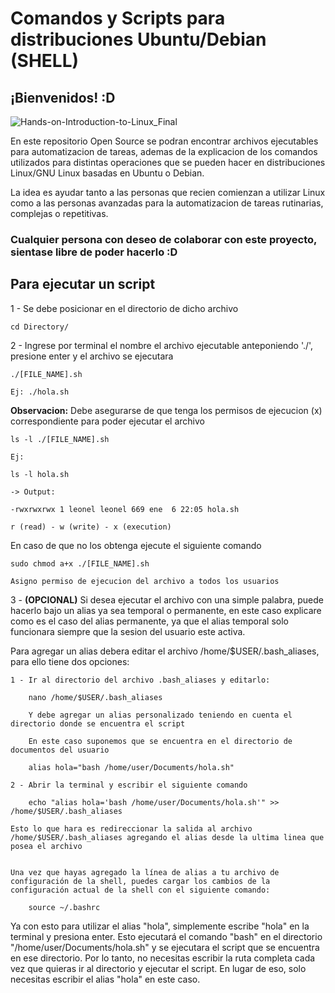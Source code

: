 # Comandos y Scripts para distribuciones Ubuntu/Debian (SHELL)

## ¡Bienvenidos! :D

![Hands-on-Introduction-to-Linux_Final](https://user-images.githubusercontent.com/48606307/212501298-04f89397-760b-435f-b533-ce23b1d54967.png)


En este repositorio Open Source se podran encontrar archivos ejecutables para automatizacion de tareas, ademas de la
explicacion de los comandos utilizados para distintas operaciones que se pueden hacer en distribuciones 
Linux/GNU Linux basadas en Ubuntu o Debian.

La idea es ayudar tanto a las personas que recien comienzan a utilizar Linux como a las personas avanzadas para la automatizacion de tareas rutinarias,
complejas o repetitivas.

### Cualquier persona con deseo de colaborar con este proyecto, sientase libre de poder hacerlo :D










## Para ejecutar un script

1 - Se debe posicionar en el directorio de dicho archivo

    cd Directory/
  
2 - Ingrese por terminal el nombre el archivo ejecutable anteponiendo './', presione enter y el archivo se ejecutara

    ./[FILE_NAME].sh
  
    Ej: ./hola.sh

**Observacion:** Debe asegurarse de que tenga los permisos de ejecucion (x) correspondiente para poder ejecutar el archivo
    
    ls -l ./[FILE_NAME].sh
    
    Ej:
    
    ls -l hola.sh
    
    -> Output:
    
    -rwxrwxrwx 1 leonel leonel 669 ene  6 22:05 hola.sh
    
    r (read) - w (write) - x (execution)
En caso de que no los obtenga ejecute el siguiente comando
    
    sudo chmod a+x ./[FILE_NAME].sh
    
    Asigno permiso de ejecucion del archivo a todos los usuarios 
    
    
    
3 - **(OPCIONAL)** Si desea ejecutar el archivo con una simple palabra, puede hacerlo bajo un alias ya sea temporal o permanente, en este caso explicare como es el caso del alias permanente, ya que el alias temporal solo funcionara siempre que la sesion del usuario este activa.


Para agregar un alias debera editar el archivo /home/$USER/.bash_aliases, para ello tiene dos opciones:


	1 - Ir al directorio del archivo .bash_aliases y editarlo:
	
		nano /home/$USER/.bash_aliases
		
		Y debe agregar un alias personalizado teniendo en cuenta el directorio donde se encuentra el script
		
		En este caso suponemos que se encuentra en el directorio de documentos del usuario 
		
		alias hola="bash /home/user/Documents/hola.sh"
 
	2 - Abrir la terminal y escribir el siguiente comando
	
		echo "alias hola='bash /home/user/Documents/hola.sh'" >> /home/$USER/.bash_aliases
	
	Esto lo que hara es redireccionar la salida al archivo /home/$USER/.bash_aliases agregando el alias desde la ultima linea que posea el archivo
	
	
	Una vez que hayas agregado la línea de alias a tu archivo de configuración de la shell, puedes cargar los cambios de la configuración actual de la shell con el siguiente comando:
	
		source ~/.bashrc


Ya con esto para utilizar el alias "hola", simplemente escribe "hola" en la terminal y presiona enter. Esto ejecutará el comando "bash" en el directorio "/home/user/Documents/hola.sh" y se ejecutara el script que se encuentra en ese directorio. Por lo tanto, no necesitas escribir la ruta completa cada vez que quieras ir al directorio y ejecutar el script. En lugar de eso, solo necesitas escribir el alias "hola" en este caso.
		
		  
